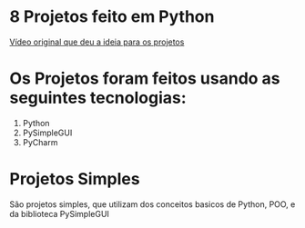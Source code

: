# 8 Projetos feito em Python 

[Vídeo original que deu a ideia para os projetos](https://www.youtube.com/watch?v=ZJV5z21eNXA&t=104s)

# Os Projetos foram feitos usando as seguintes tecnologias:

1. Python
2. PySimpleGUI
3. PyCharm

# Projetos Simples

São projetos simples, que utilizam dos conceitos basicos de Python, POO, e da biblioteca PySimpleGUI
